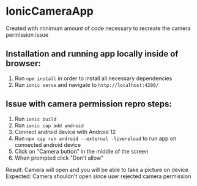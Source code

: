 # IonicCameraApp
Created with minimum amount of code necessary to recreate the camera permission issue

## Installation and running app locally inside of browser:
1. Run `npm install` in order to install all necessary dependencies
2. Run `ionic serve` and navigate to `http://localhost:4200/`

## Issue with camera permission repro steps:
1. Run `ionic build`
2. Run `ionic cap add android`
3. Connect android device with Android 12
4. Run `npx cap run android --external -livereload` to run app on connected android device
5. Click on "Camera button" in the middle of the screen
6. When prompted click "Don't allow"

Result: 
  Camera will open and you will be able to take a picture on device
Expected: 
  Camera shouldn't open since user rejected camera permission
